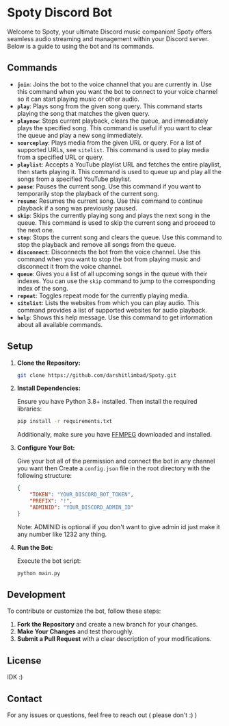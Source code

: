 # Spoty Discord Bot

Welcome to Spoty, your ultimate Discord music companion! Spoty offers seamless audio streaming and management within your Discord server. Below is a guide to using the bot and its commands.

## Commands

- **`join`**: Joins the bot to the voice channel that you are currently in. Use this command when you want the bot to connect to your voice channel so it can start playing music or other audio.
- **`play`**: Plays song from the given song query. This command starts playing the song that matches the given query.
- **`playnow`**: Stops current playback, clears the queue, and immediately plays the specified song. This command is useful if you want to clear the queue and play a new song immediately.
- **`sourceplay`**: Plays media from the given URL or query. For a list of supported URLs, see `sitelist`. This command is used to play media from a specified URL or query.
- **`playlist`**: Accepts a YouTube playlist URL and fetches the entire playlist, then starts playing it. This command is used to queue up and play all the songs from a specified YouTube playlist.
- **`pause`**: Pauses the current song. Use this command if you want to temporarily stop the playback of the current song.
- **`resume`**: Resumes the current song. Use this command to continue playback if a song was previously paused.
- **`skip`**: Skips the currently playing song and plays the next song in the queue. This command is used to skip the current song and proceed to the next one.
- **`stop`**: Stops the current song and clears the queue. Use this command to stop the playback and remove all songs from the queue.
- **`disconnect`**: Disconnects the bot from the voice channel. Use this command when you want to stop the bot from playing music and disconnect it from the voice channel.
- **`queue`**: Gives you a list of all upcoming songs in the queue with their indexes. You can use the `skip` command to jump to the corresponding index of the song.
- **`repeat`**: Toggles repeat mode for the currently playing media.
- **`sitelist`**: Lists the websites from which you can play audio. This command provides a list of supported websites for audio playback.
- **`help`**: Shows this help message. Use this command to get information about all available commands.

## Setup

1. **Clone the Repository:**

   ```bash
   git clone https://github.com/darshitlimbad/Spoty.git
   ``` 

2. **Install Dependencies:**

   Ensure you have Python 3.8+ installed. Then install the required libraries:

    ```bash
    pip install -r requirements.txt
    ```

    Additionally, make sure you have [FFMPEG](https://ffmpeg.org/download.html) downloaded and installed.

3. **Configure Your Bot:**

    Give your bot all of the permission and connect the bot in any channel you want then
    Create a `config.json` file in the root directory with the following structure:

    ```json
    {
        "TOKEN": "YOUR_DISCORD_BOT_TOKEN",
        "PREFIX": "!",
        "ADMINID": "YOUR_DISCORD_ADMIN_ID"  
    }
    ``` 
    Note: ADMINID is optional if you don't want to give admin id just make it any number like 1232 any thing.

4. **Run the Bot:**

   Execute the bot script:

   ```bash
   python main.py
   ``` 

## Development

To contribute or customize the bot, follow these steps:

1. **Fork the Repository** and create a new branch for your changes.
2. **Make Your Changes** and test thoroughly.
3. **Submit a Pull Request** with a clear description of your modifications.
## License

IDK :)

## Contact

For any issues or questions, feel free to reach out ( please don't :) )
